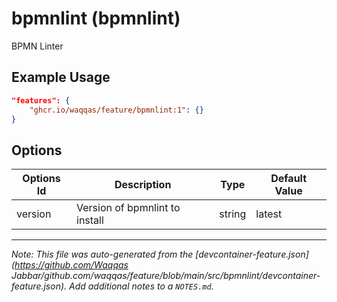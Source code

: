 
# bpmnlint (bpmnlint)

BPMN Linter

## Example Usage

```json
"features": {
    "ghcr.io/waqqas/feature/bpmnlint:1": {}
}
```

## Options

| Options Id | Description | Type | Default Value |
|-----|-----|-----|-----|
| version | Version of bpmnlint to install | string | latest |



---

_Note: This file was auto-generated from the [devcontainer-feature.json](https://github.com/Waqqas Jabbar/github.com/waqqas/feature/blob/main/src/bpmnlint/devcontainer-feature.json).  Add additional notes to a `NOTES.md`._
